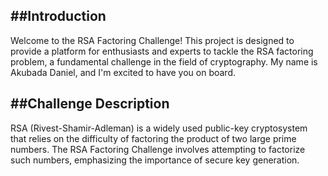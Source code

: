 ##Introduction
--------------------------------------------------------------

Welcome to the RSA Factoring Challenge! This project is designed to provide a platform for enthusiasts and experts to tackle the RSA factoring problem, a fundamental challenge in the field of cryptography. My name is Akubada Daniel, and I'm excited to have you on board.

##Challenge Description
--------------------------------------------------------------

RSA (Rivest-Shamir-Adleman) is a widely used public-key cryptosystem that relies on the difficulty of factoring the product of two large prime numbers. The RSA Factoring Challenge involves attempting to factorize such numbers, emphasizing the importance of secure key generation.
